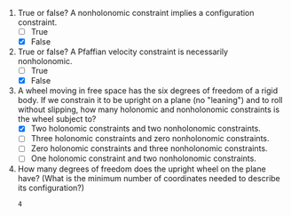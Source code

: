 1. True or false? A nonholonomic constraint implies a configuration constraint.
    - [ ] True
    - [x] False

2. True or false?  A Pfaffian velocity constraint is necessarily nonholonomic.
    - [ ] True
    - [x] False

3. A wheel moving in free space has the six degrees of freedom of a rigid body. If we constrain it to be upright on a plane (no "leaning") and to roll without slipping, how many holonomic and nonholonomic constraints is the wheel subject to?
    - [x] Two holonomic constraints and two nonholonomic constraints.
    - [ ] Three holonomic constraints and zero nonholonomic constraints.
    - [ ] Zero holonomic constraints and three nonholonomic constraints.
    - [ ] One holonomic constraint and two nonholonomic constraints.

4. How many degrees of freedom does the upright wheel on the plane have? (What is the minimum number of coordinates needed to describe its configuration?)
    ```
    4
    ```
